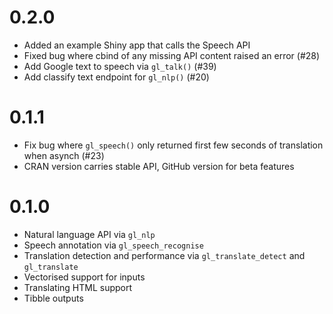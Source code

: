 # 0.2.0

* Added an example Shiny app that calls the Speech API
* Fixed bug where cbind of any missing API content raised an error (#28)
* Add Google text to speech via `gl_talk()` (#39)
* Add classify text endpoint for `gl_nlp()` (#20)

# 0.1.1

* Fix bug where `gl_speech()` only returned first few seconds of translation when asynch (#23)
* CRAN version carries stable API, GitHub version for beta features

# 0.1.0


* Natural language API via `gl_nlp`
* Speech annotation via `gl_speech_recognise`
* Translation detection and performance via `gl_translate_detect` and `gl_translate`
* Vectorised support for inputs
* Translating HTML support
* Tibble outputs
